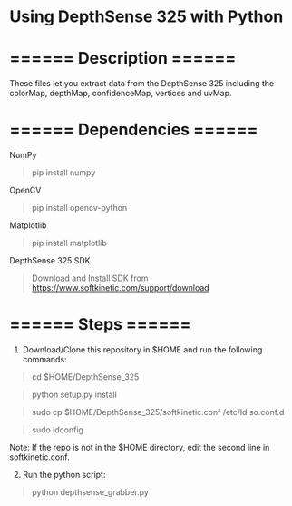# Using DepthSense 325 with Python
# ====== Description ======
These files let you extract data from the DepthSense 325 including the colorMap, depthMap, confidenceMap, vertices and uvMap.

# ====== Dependencies ======
NumPy
> pip install numpy

OpenCV
> pip install opencv-python

Matplotlib
> pip install matplotlib

DepthSense 325 SDK
> Download and Install SDK from https://www.softkinetic.com/support/download

# ====== Steps ======
1. Download/Clone this repository in $HOME and run the following commands:

> cd $HOME/DepthSense_325

> python setup.py install

> sudo cp $HOME/DepthSense_325/softkinetic.conf /etc/ld.so.conf.d 

> sudo ldconfig

Note: If the repo is not in the $HOME directory, edit the second line in softkinetic.conf.

2. Run the python script:

> python depthsense_grabber.py

